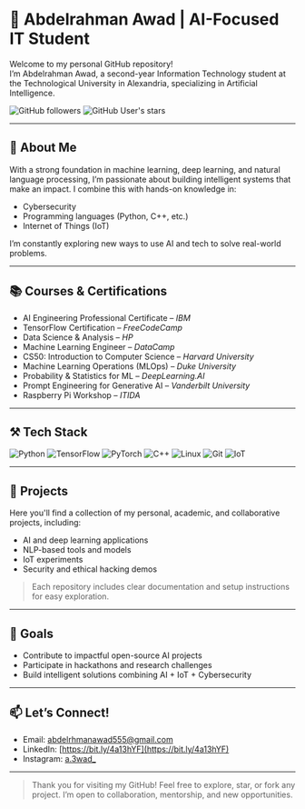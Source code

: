 # 🚀 Abdelrahman Awad | AI-Focused IT Student

Welcome to my personal GitHub repository!  
I’m Abdelrahman Awad, a second-year Information Technology student at the Technological University in Alexandria, specializing in Artificial Intelligence.

![GitHub followers](https://img.shields.io/github/followers/your-username?style=social) 
![GitHub User's stars](https://img.shields.io/github/stars/your-username?affiliations=OWNER%2CCOLLABORATOR&style=social)

---

## 🧠 About Me

With a strong foundation in machine learning, deep learning, and natural language processing, I’m passionate about building intelligent systems that make an impact. I combine this with hands-on knowledge in:
- Cybersecurity
- Programming languages (Python, C++, etc.)
- Internet of Things (IoT)

I’m constantly exploring new ways to use AI and tech to solve real-world problems.

---

## 📚 Courses & Certifications

- AI Engineering Professional Certificate – *IBM*
- TensorFlow Certification – *FreeCodeCamp*
- Data Science & Analysis – *HP*
- Machine Learning Engineer – *DataCamp*
- CS50: Introduction to Computer Science – *Harvard University*
- Machine Learning Operations (MLOps) – *Duke University*
- Probability & Statistics for ML – *DeepLearning.AI*
- Prompt Engineering for Generative AI – *Vanderbilt University*
- Raspberry Pi Workshop – *ITIDA*

---

## ⚒️ Tech Stack

![Python](https://img.shields.io/badge/-Python-333?style=flat&logo=python)
![TensorFlow](https://img.shields.io/badge/-TensorFlow-333?style=flat&logo=tensorflow)
![PyTorch](https://img.shields.io/badge/-PyTorch-333?style=flat&logo=pytorch)
![C++](https://img.shields.io/badge/-C++-333?style=flat&logo=cplusplus)
![Linux](https://img.shields.io/badge/-Linux-333?style=flat&logo=linux)
![Git](https://img.shields.io/badge/-Git-333?style=flat&logo=git)
![IoT](https://img.shields.io/badge/-IoT-333?style=flat&logo=raspberrypi)

---

## 📁 Projects

Here you'll find a collection of my personal, academic, and collaborative projects, including:
- AI and deep learning applications
- NLP-based tools and models
- IoT experiments
- Security and ethical hacking demos

> Each repository includes clear documentation and setup instructions for easy exploration.

---

## 🧩 Goals

- Contribute to impactful open-source AI projects  
- Participate in hackathons and research challenges  
- Build intelligent solutions combining AI + IoT + Cybersecurity

---

## 📫 Let’s Connect!

- Email: [abdelrhmanawad555@gmail.com](mailto:abdelrhmanawad555@gmail.com)  
- LinkedIn: [https://bit.ly/4a13hYF](https://bit.ly/4a13hYF)  
- Instagram: [a.3wad_](https://www.instagram.com/a.3wad_?igsh=MWk4eGE2YW1ydnQxZQ==)

---

> Thank you for visiting my GitHub! Feel free to explore, star, or fork any project. I’m open to collaboration, mentorship, and new opportunities.
